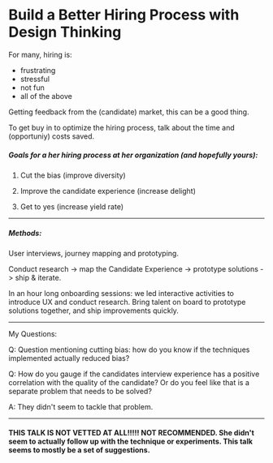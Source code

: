 # Build a Better Hiring Process with Design Thinking

For many, hiring is:

- frustrating
- stressful
- not fun
- all of the above

Getting feedback from the (candidate) market, this can be a good thing. 

To get buy in to optimize the hiring process, talk about the time and (opportuniy) costs saved.

##### Goals for a her hiring process at her organization (and hopefully yours):

1. Cut the bias (improve diversity)

2. Improve the candidate experience (increase delight)

3. Get to yes (increase yield rate)

---


##### Methods:

User interviews, journey mapping and prototyping.

Conduct research -> map the Candidate Experience -> prototype solutions -> ship & iterate.

In an hour long onboarding sessions: we led interactive activities to introduce UX and conduct research. Bring talent on board to prototype solutions together, and ship improvements quickly.


---

My Questions:

Q: Question mentioning cutting bias: how do you know if the techniques implemented actually reduced bias?

Q: How do you gauge if the candidates interview experience has a positive correlation with the quality of the candidate? Or do you feel like that is a separate problem that needs to be solved?

A: They didn't seem to tackle that problem.

----

#### THIS TALK IS NOT VETTED AT ALL!!!!! NOT RECOMMENDED. She didn't seem to actually follow up with the technique or experiments. This talk seems to mostly be a set of suggestions.



